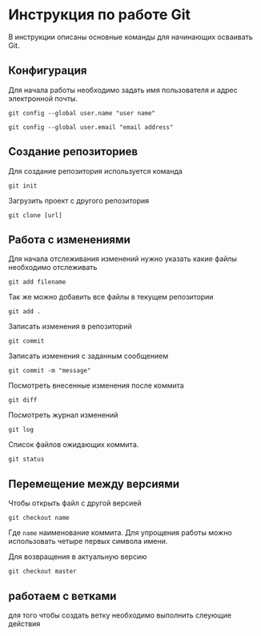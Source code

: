# **Инструкция по работе Git**

В инструкции описаны основные команды для начинающих осваивать Git.

## **Конфигурация**

Для начала работы необходимо задать имя пользователя и адрес электронной почты.

    git config --global user.name "user name"

    git config --global user.email "email address"

## **Создание репозиториев**

Для создание репозитория используется команда

    git init

Загрузить проект с другого репозитория

    git clone [url]

## **Работа с изменениями**

Для начала отслеживания изменений нужно указать какие файлы необходимо отслеживать

    git add filename

Так же можно добавить все файлы в текущем репозитории

    git add .

Записать изменения в репозиторий

    git commit 

Записать изменения с заданным сообщением

    git commit -m "message"

Посмотреть внесенные изменения после коммита

    git diff

Посмотреть журнал изменений

    git log

Список файлов ожидающих коммита.

    git status

## **Перемещение между версиями**

Чтобы открыть файл с другой версией

    git checkout name

Где `name` наименование коммита. Для упрощения работы можно использовать четыре первых символа имени.

Для возвращения в актуальную версию

    git checkout master

## **работаем с ветками**

для того чтобы создать ветку необходимо выполнить слеующие действия

